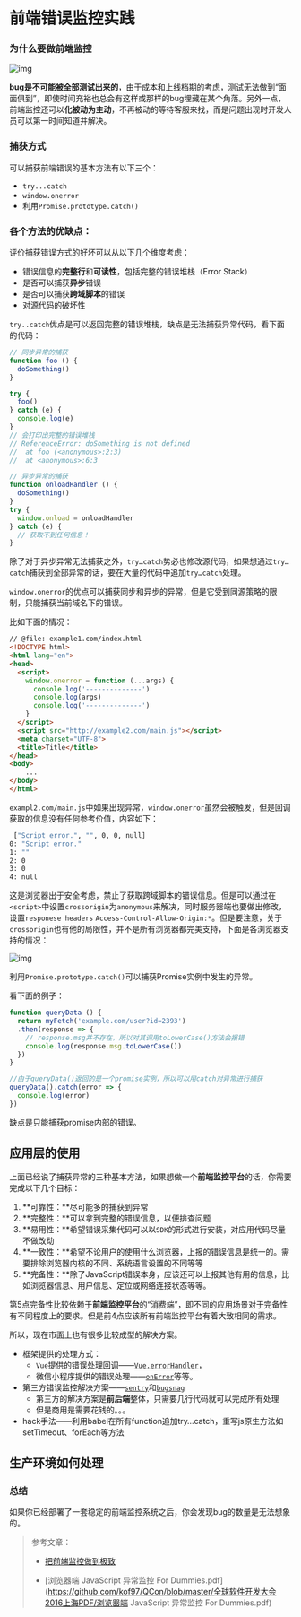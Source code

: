 # 前端错误监控实践

### 为什么要做前端监控

![img](https://zens-pic.oss-cn-shenzhen.aliyuncs.com/static/gift/msc/artwork.png?x-oss-process=style/richbox_pic)

**bug是不可能被全部测试出来的**，由于成本和上线档期的考虑，测试无法做到“面面俱到”，即使时间充裕也总会有这样或那样的bug埋藏在某个角落。另外一点，前端监控还可以**化被动为主动**，不再被动的等待客服来找，而是问题出现时开发人员可以第一时间知道并解决。



### 捕获方式

可以捕获前端错误的基本方法有以下三个：
 * `try...catch `
 * `window.onerror`
 * 利用`Promise.prototype.catch()`

   

### 各个方法的优缺点：

评价捕获错误方式的好坏可以从以下几个维度考虑：

* 错误信息的**完整行**和**可读性**，包括完整的错误堆栈（Error Stack）
* 是否可以捕获**异步**错误
* 是否可以捕获**跨域脚本**的错误
* 对源代码的破坏性

`try..catch`优点是可以返回完整的错误堆栈，缺点是无法捕获异常代码，看下面的代码：

```javascript
// 同步异常的捕获
function foo () {
  doSomething()
}

try {
  foo()
} catch (e) {
  console.log(e)
}
// 会打印出完整的错误堆栈
// ReferenceError: doSomething is not defined
//  at foo (<anonymous>:2:3)
//  at <anonymous>:6:3
```



```javascript
// 异步异常的捕获
function onloadHandler () {
  doSomething()
}
try {
  window.onload = onloadHandler
} catch (e) {
  // 获取不到任何信息！
}
```

除了对于异步异常无法捕获之外，`try…catch`势必也修改源代码，如果想通过`try…catch`捕获到全部异常的话，要在大量的代码中追加`try…catch`处理。



`window.onerror`的优点可以捕获同步和异步的异常，但是它受到同源策略的限制，只能捕获当前域名下的错误。

比如下面的情况：

```html
// @file: example1.com/index.html
<!DOCTYPE html>
<html lang="en">
<head>
  <script>
    window.onerror = function (...args) {
      console.log('--------------')
      console.log(args)
      console.log('--------------')
    }
  </script>
  <script src="http://example2.com/main.js"></script>
  <meta charset="UTF-8">
  <title>Title</title>
</head>
<body>
	...
</body>
</html>
```

`exampl2.com/main.js`中如果出现异常，`window.onerror`虽然会被触发，但是回调获取的信息没有任何参考价值，内容如下：

```bash
 ["Script error.", "", 0, 0, null]
0: "Script error."
1: ""
2: 0
3: 0
4: null
```

这是浏览器出于安全考虑，禁止了获取跨域脚本的错误信息。但是可以通过在`<script>`中设置`crossorigin`为`anonymous`来解决，同时服务器端也要做出修改，设置`responese headers` `Access-Control-Allow-Origin:*`。但是要注意，关于`crossorigin`也有他的局限性，并不是所有浏览器都完美支持，下面是各浏览器支持的情况：

![img](https://zens-pic.oss-cn-shenzhen.aliyuncs.com/static/gift/msc/crossorigin.jpg)





利用`Promise.prototype.catch()`可以捕获Promise实例中发生的异常。

看下面的例子：

```javascript
function queryData () {
  return myFetch('example.com/user?id=2393')
  .then(response => {
    // response.msg并不存在，所以对其调用toLowerCase()方法会报错
    console.log(response.msg.toLowerCase())
  })
}

//由于queryData()返回的是一个promise实例，所以可以用catch对异常进行捕获
queryData().catch(error => {
  console.log(error)
})

```

缺点是只能捕获promise内部的错误。



## 应用层的使用

上面已经说了捕获异常的三种基本方法，如果想做一个**前端监控平台**的话，你需要完成以下几个目标：

1. **可靠性：**尽可能多的捕获到异常
2. **完整性：**可以拿到完整的错误信息，以便排查问题
3. **易用性：**希望错误采集代码可以以`SDK`的形式进行安装，对应用代码尽量不做改动
4. **一致性：**希望不论用户的使用什么浏览器，上报的错误信息是统一的。需要排除浏览器内核的不同、系统语言设置的不同等等
5. **完备性：**除了JavaScript错误本身，应该还可以上报其他有用的信息，比如浏览器信息、用户信息、定位或网络连接状态等等。

第5点完备性比较依赖于**前端监控平台**的“消费端”，即不同的应用场景对于完备性有不同程度上的要求。但是前4点应该所有前端监控平台有着大致相同的需求。

所以，现在市面上也有很多比较成型的解决方案。

* 框架提供的处理方式：
  * `Vue`提供的错误处理回调——[`Vue.errorHandler`](https://cn.vuejs.org/v2/api/#errorHandler)，
  * 微信小程序提供的错误处理——[`onError`](https://developers.weixin.qq.com/miniprogram/dev/reference/api/App.html#onError-String-error)等等。
* 第三方错误监控解决方案——[`sentry`](https://sentry.io)和[`bugsnag`](https://docs.bugsnag.com/)
  * 第三方的解决方案是**前后端**整体，只需要几行代码就可以完成所有处理
  * 但是商用是需要花钱的。。。
* hack手法——利用babel在所有function追加try…catch，重写js原生方法如setTimeout、forEach等方法



## 生产环境如何处理



### 总结

如果你已经部署了一套稳定的前端监控系统之后，你会发现bug的数量是无法想象的。



> 参考文章：
>
> * [把前端监控做到极致](https://zhuanlan.zhihu.com/p/32262716)
>
> * [浏览器端 JavaScript 异常监控 For Dummies.pdf](https://github.com/kof97/QCon/blob/master/全球软件开发大会2016上海PDF/浏览器端 JavaScript 异常监控 For Dummies.pdf)

